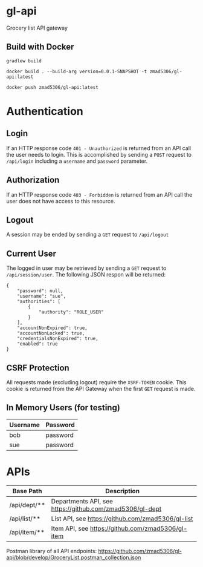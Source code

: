 # gl-api
Grocery list API gateway

## Build with Docker

`gradlew build`

`docker build . --build-arg version=0.0.1-SNAPSHOT -t zmad5306/gl-api:latest`

`docker push zmad5306/gl-api:latest`

# Authentication

## Login

If an HTTP response code `401 - Unauthorized` is returned from an API call the user needs to login. This is accomplished by sending a `POST` request to `/api/login` including a `username` and `password` parameter.

## Authorization

If an HTTP response code `403 - Forbidden` is returned from an API call the user does not have access to this resource.

## Logout

A session may be ended by sending a `GET` request to `/api/logout`

## Current User

The logged in user may be retrieved by sending a `GET` request to `/api/session/user`. The following JSON respon will be returned:

```
{
    "password": null,
    "username": "sue",
    "authorities": [
        {
            "authority": "ROLE_USER"
        }
    ],
    "accountNonExpired": true,
    "accountNonLocked": true,
    "credentialsNonExpired": true,
    "enabled": true
}
```

## CSRF Protection

All requests made (excluding logout) require the `XSRF-TOKEN` cookie. This cookie is returned from the API Gateway when the first `GET` request is made.

## In Memory Users (for testing)
| Username | Password |
| -------- | -------- |
| bob      | password |
| sue      | password |

# APIs

| Base Path    | Description                                              |
| ------------ | -------------------------------------------------------- |
| /api/dept/** | Departments API, see https://github.com/zmad5306/gl-dept |
| /api/list/** | List API, see https://github.com/zmad5306/gl-list        |
| /api/item/** | Item API, see https://github.com/zmad5306/gl-item        |

Postman library of all API endpoints: https://github.com/zmad5306/gl-api/blob/develop/GroceryList.postman_collection.json
